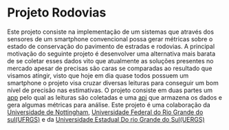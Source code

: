 
 # Projeto Rodovias


   Este projeto consiste na implementação de um sistemas que através dos sensores de um smartphone convencional 
possa gerar métricas sobre o estado de conservação do pavimento de estradas e rodovias.
    A principal motivação do seguinte projeto é desenvolver uma alternativa mais barata de 
se coletar esses dados vito que atualmente as soluções presentes no mercado apesar de precisas 
são caras se comparadas ao resultado que visamos atingir, visto que hoje em dia quase todos 
possuem um smartphone o projeto visa cruzar diversas leituras para conseguir um bom nível de precisão nas estimativas.
    O projeto consiste em duas partes um [app](https://github.com/Mathe13/rodoviasApp)
pelo qual as leituras são coletadas e uma [api](https://github.com/Mathe13/rodoviasApi)
que armazena os dados e gera algumas métricas para análise.
Este projeto é uma colaboração da [Universidade de Nottingham](https://www.nottingham.ac.uk/), [Universidade Federal do Rio Grande do sul(UFRGS)](http://www.ufrgs.br/ufrgs/inicial)  e da  [Universidade Estadual Do rio Grande do Sul(UERGS)](https://www.uergs.rs.gov.br/inicial) 
